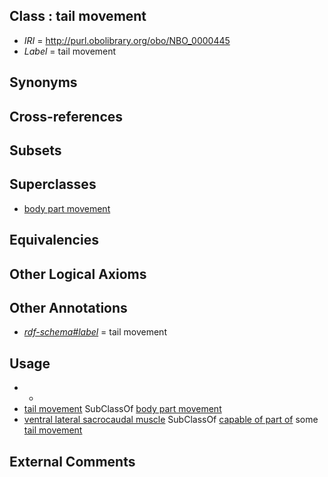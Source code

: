 
## Class : tail movement

 * *IRI* = http://purl.obolibrary.org/obo/NBO_0000445
 * *Label* = tail movement

## Synonyms


## Cross-references


## Subsets


## Superclasses

 * [body part movement](../../NBO/01/NBO_0000001.md)

## Equivalencies


## Other Logical Axioms


## Other Annotations

 * *[rdf-schema#label](../../el/rdf-schema#label.md)* = tail movement

## Usage

 * -
 * [tail movement](../../NBO/45/NBO_0000445.md) SubClassOf [body part movement](../../NBO/01/NBO_0000001.md)
 * [ventral lateral sacrocaudal muscle](../../UBERON/72/UBERON_0011472.md) SubClassOf [capable of part of](../../RO/16/RO_0002216.md) some [tail movement](../../NBO/45/NBO_0000445.md)

## External Comments

